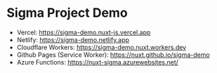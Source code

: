 # Sigma Project Demo


- Vercel: https://sigma-demo.nuxt-js.vercel.app
- Netlify: https://sigma-demo.netlify.app
- Cloudflare Workers: https://sigma-demo.nuxt.workers.dev
- Github Pages (Service Worker): https://nuxt.github.io/sigma-demo
- Azure Functions: https://nuxt-sigma.azurewebsites.net/

